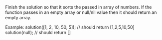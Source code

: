 Finish the solution so that it sorts the passed in array of numbers. If the function passes in an empty array or null/nil value then it should return an empty array.

Example:
solution([1, 2, 10, 50, 5]); // should return [1,2,5,10,50]
solution(null); // should return []
